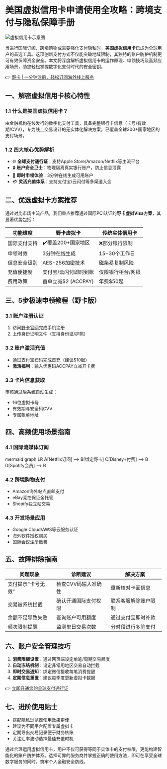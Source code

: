 # 美国虚拟信用卡申请使用全攻略：跨境支付与隐私保障手册

![虚拟信用卡示意图](https://via.placeholder.com/800x400)

当进行国际订阅、跨境购物或需要强化支付隐私时，**美国虚拟信用卡**已成为全球用户的首选工具。这项创新支付方式不仅能突破地域限制，其独特的账户防护机制更可有效保障资金安全。本文将深度解析虚拟信用卡的运作原理、申领技巧及高频应用场景，助您轻松掌握数字化支付时代的安全密钥。

👉 [野卡 | 一分钟注册，轻松订阅海外线上服务](https://bbtdd.com/yeka)

## 一、解密虚拟信用卡核心特性
### 1.1 什么是美国虚拟信用卡？
由金融机构在线发行的数字化支付工具，具备完整银行卡信息（卡号/有效期/CVV），专为线上交易设计的无实体化解决方案，已覆盖全球200+国家地区的支付场景。

### 1.2 四大核心优势解析
- 🌐 **全球支付通行证**：支持Apple Store/Amazon/Netflix等主流平台
- 🔒 **账户安全卫士**：物理隔离真实银行账户，防止信息泄露
- 🚀 **即时申领体验**：3分钟在线生成可用账户
- 💳 **灵活充值体系**：支持支付宝/云闪付等多渠道入金

## 二、优选虚拟卡方案推荐
通过对比市场主流产品，我们重点推荐通过国际PCI认证的**野卡虚拟Visa方案**，其显著优势包括：

| 功能维度        | 野卡虚拟卡       | 传统实体信用卡      |
|----------------|---------------------|-------------------|
| 国际支付支持    | ✔️覆盖200+国家地区    | ❌部分银行限制      |
| 申领时效        | 3分钟在线生成        | 15-30个工作日      |
| 信息安全级别    | AES-256加密技术      | 磁条易复制风险      |
| 充值便捷度      | 支付宝/云闪付即时到账 | 仅限银行柜台/网银  |
| 费用政策        | 首单立减$2 (ACCPAY)  | 年费$50起          |

## 三、5步极速申领教程（野卡版）
### 3.1 账户注册认证
1. 访问[野卡官网](https://bbtdd.com/yeka)完成手机注册
2. 上传身份证明文件（支持身份证/护照）

### 3.2 账户激活充值
- 通过支付宝扫码完成首充（建议$10起）
- **激活福利**：输入优惠码ACCPAY立减开卡费

### 3.3 卡片信息获取
审核通过后系统自动生成：
- 16位虚拟卡号
- 有效期与安全码CVV
- 专属账单地址

## 四、高频使用场景指南
### 4.1 国际流媒体订阅
mermaid
graph LR
A[Netflix订阅] --> B[绑定野卡]
C[Disney+付费] --> B
D[Spotify会员] --> B


### 4.2 跨境购物支付
- Amazon海外站点直邮支付
- eBay竞拍保证金托管
- Shopify独立站交易

### 4.3 开发场景应用
- Google Cloud/AWS等云服务认证
- 海外软件授权购买
- 国际会议注册缴费

## 五、故障排除指南
| 问题现象                 | 诊断建议                  | 解决方案                |
|-------------------------|-------------------------|-----------------------|
| 支付提示"卡号无效"        | 检查CVV码输入准确性        | 重新核对卡面信息         |
| 交易被系统拦截           | 确认开通国际支付权限        | 联系客服解除账户限制     |
| 余额不足导致失败          | 查询账户可用额度           | 通过支付宝即时补款       |
| 频次限制提醒             | 监测单日交易次数           | 分时段进行多笔支付       |

## 六、账户安全管理技巧
1. **消费限额设置**：通过网页端设定单笔/周期交易额度
2. **自动冻结机制**：设定非常用地区交易自动拦截
3. **即时交易通知**：绑定微信接收每笔消费提醒
4. **定期信息重置**：建议每季度更新虚拟卡数据

👉 [立即开通您的全球支付通行证](https://bbtdd.com/yeka)

## 七、进阶使用贴士
- 搭配隐私浏览器使用效果更佳
- 建议为不同平台配置专属虚拟卡
- 定期导出交易记录便于财务核账
- 关注汇率波动选择最佳充值时机

通过合理运用虚拟信用卡，用户不仅可获得等同于实体卡的支付权限，更能构建智能化的账户防护体系。选择可靠的服务商并掌握正确的使用方法，即可在享受全球数字服务的同时，筑牢个人金融安全防线。